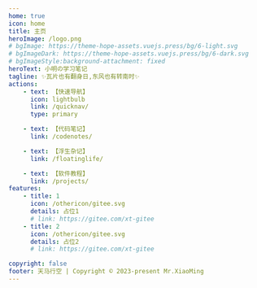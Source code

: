 ```yaml
---
home: true
icon: home
title: 主页
heroImage: /logo.png
# bgImage: https://theme-hope-assets.vuejs.press/bg/6-light.svg
# bgImageDark: https://theme-hope-assets.vuejs.press/bg/6-dark.svg
# bgImageStyle:background-attachment: fixed
heroText: 小明の学习笔记
tagline: ✨瓦片也有翻身日,东风也有转南时✨
actions:
    - text: 【快速导航】
      icon: lightbulb
      link: /quicknav/
      type: primary

    - text: 【代码笔记】
      link: /codenotes/

    - text: 【浮生杂记】
      link: /floatinglife/

    - text: 【软件教程】
      link: /projects/
features:
    - title: 1
      icon: /othericon/gitee.svg
      details: 占位1
      # link: https://gitee.com/xt-gitee
    - title: 2
      icon: /othericon/gitee.svg
      details: 占位2
      # link: https://gitee.com/xt-gitee

copyright: false
footer: 天马行空 | Copyright © 2023-present Mr.XiaoMing
---
```

